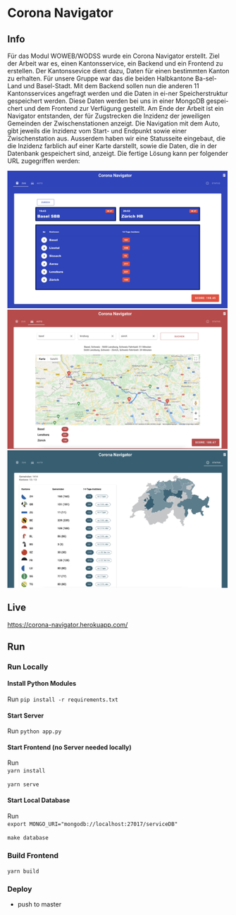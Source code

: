 # Corona Navigator

## Info
Für das Modul WOWEB/WODSS wurde ein Corona Navigator erstellt. Ziel der Arbeit war es, einen Kantonsservice, ein Backend und ein Frontend zu erstellen. Der Kantonssevice dient dazu, Daten für einen bestimmten Kanton zu erhalten. Für unsere Gruppe war das die beiden Halbkantone Ba-sel-Land und Basel-Stadt.
Mit dem Backend sollen nun die anderen 11 Kantonsservices angefragt werden und die Daten in ei-ner Speicherstruktur gespeichert werden. Diese Daten werden bei uns in einer MongoDB gespei-chert und dem Frontend zur Verfügung gestellt.
Am Ende der Arbeit ist ein Navigator entstanden, der für Zugstrecken die Inzidenz der jeweiligen Gemeinden der Zwischenstationen anzeigt. Die Navigation mit dem Auto, gibt jeweils die Inzidenz vom Start- und Endpunkt sowie einer Zwischenstation aus. Ausserdem haben wir eine Statusseite eingebaut, die die Inzidenz farblich auf einer Karte darstellt, sowie die Daten, die in der Datenbank gespeichert sind, anzeigt.
Die fertige Lösung kann per folgender URL zugegriffen werden:

<img src="https://github.com/dev-ale/corona-navigator-woweb/blob/master/images_repo/screenshot_train.jpg?raw=true" width="500" alt="screenshot_car">
<img src="https://github.com/dev-ale/corona-navigator-woweb/blob/master/images_repo/screenshot_car.jpg?raw=true" width="500" alt="screenshot_car">
<img src="https://github.com/dev-ale/corona-navigator-woweb/blob/master/images_repo/screenshot_status.jpg?raw=true" width="500" alt="screenshot_car">

## Live
https://corona-navigator.herokuapp.com/

## Run

### Run Locally
#### Install Python Modules
Run
```pip install -r requirements.txt```
#### Start Server
Run
```python app.py```
#### Start Frontend (no Server needed locally)
Run <br>
```yarn install```<br>

```yarn serve```
#### Start Local Database
Run <br>
```export MONGO_URI="mongodb://localhost:27017/serviceDB"```<br>

```make database```

### Build Frontend
```yarn build```

### Deploy
* push to master
